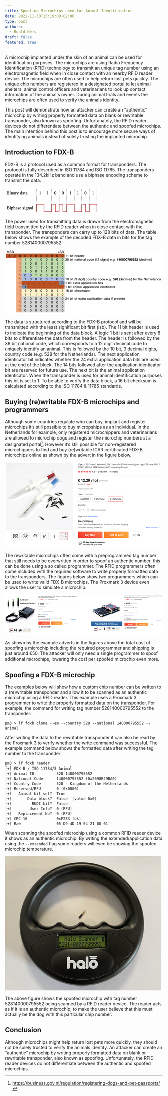 ```yaml
---
title: Spoofing Microchips used for Animal Identification
date: 2022-11-30T15:19:00+02:00
type: post
authors:
  - Roald Nefs
draft: false
featured: true
---
```

A microchip implanted under the skin of an animal can be used for identification purposes. The microchips are using Radio Frequency Identification (RFID) technology to transmit an unique tag number using an electromagnetic field when in close contact with an nearby RFID reader device. The microchips are often used to help return lost pets quickly. The unique chip numbers are registered in a designated portal to let animal shelters, animal control officers and veterinarians to look up contact information of the animal's owner. During animal trials and events the microchips are often used to verify the animals identity.

This post will demonstrate how an attacker can create an “authentic” microchip by writing properly formatted data on blank or rewritable transponder, also known as spoofing. Unfortunately, the RFID reader devices do not differentiate between the authentic and spoofed microchips. The main intention behind this post is to encourage more secure ways of identifying animals instead of solely trusting the implanted microchip.

## Introduction to FDX-B
FDX-B is a protocol used as a common format for transponders. The protocol is fully described in ISO 11784 and ISO 11785. The transponders operate in the 134.2kHz band and use a biphase encoding scheme to transmit the data.

![Example of a biphase encoded signal](/images/posts/2022/11/30/microchip-3.png)

The power used for transmitting data is drawn from the electromagnetic field transmitted by the RFID reader when in close contact with the transponder. The transponders can carry up to 128 bits of data. The table below shows the example of the decoded FDX-B data in bits for the tag number 528140000795552.

![Decoded FDX-B data in bits for tag number 528140000795552](/images/posts/2022/11/30/microchip-1.png)

The data is structured according to the FDX-B protocol and will be transmitted with the least significant bit first (lsb). The 11 bit header is used to indicate the beginning of the data block. A logic 1 bit is sent after every 8 bits to differentiate the data from the header. The header is followed by the 38 bit national code, which corresponds to a 12 digit decimal code to uniquely identify an animal. This is followed by the 10 bit, 3 decimal digits, country code (e.g. 528 for the Netherlands). The next application identicator bit indicates whether the 24 extra application data bits are used at the end of the block. The 14 bits followed after the application identicator bit are reserved for future use. The next bit is the animal application identicator. When the transponder is used for animal identification purposes this bit is set to 1. To be able to verify the data block, a 16 bit checksum is calculated according to the ISO 11784 & 11785 standards.

## Buying (re)writable FDX-B microchips and programmers
Although some countries regulate who can buy, implant and register microchips it’s still possible to buy micropships as an individual. In the Netherlands for example, only registered microchippers and veterinarians are allowed to microchip dogs and register the microchip numbers at a designated portal[^1]. However it’s still possible for non-registered microchippers to find and buy (re)writable ICAR certificated FDX-B microchips online as shown by the advert in the figure below.

![Online advert of rewritable FDX-B transponders](/images/posts/2022/11/30/microchip-4.png)

The rewritable microchips often come with a preprogrammed tag number that still needs to be overwritten in order to spoof an authentic number, this can be done using a so called programmer. The RFID programmers often come included with the required software to write properly formatted data to the transponders. The figures below show two programmers which can be used to write valid FDX-B microchips. The Proxmark 3 device even allows the user to simulate a microchip.

![Online adverts of programmers which can be used for FDX-B transponders](/images/posts/2022/11/30/microchip-5.png)

As shown by the example adverts in the figures above the total cost of spoofing a microchip including the required programmer and shipping is just around €50. The attacker will only need a single programmer to spoof additional microchips, lowering the cost per spoofed microchip even more.

##  Spoofing a FDX-B microchip
The examples below will show how a custom chip number can be written to a (re)writable transponder and allow it to be scanned as an authentic microchip using a RFID reader. This example uses a Proxmark 3 programmer to write the properly formatted data on the transponder. For example, the command for writing tag number 528140000795552 to the transponder:

```
pm3 > lf fdxb clone --em --country 528 --national 140000795552 --animal
```

After writing the data to the rewritable transponder it can also be read by the Proxmark 3 to verify whether the write command was successful. The example command below shows the formatted data after writing the tag number to the transponder:

```
pm3 > lf fdxb reader
[+] FDX-B / ISO 11784/5 Animal
[+] Animal ID          528-140000795552
[+] National Code      140000795552 (0x2098B29BA0)
[+] Country Code       528 - Kingdom of the Netherlands
[+] Reserved/RFU       0 (0x0000)
[+]   Animal bit set?  True
[+]       Data block?  False  [value 0x0]
[+]         RUDI bit?  False
[+]        User Info?  0 (RFU)
[+]   Replacement No?  0 (RFU)
[+] CRC-16             0xF283 (ok)
[+] Raw                05 D9 4D 19 04 21 00 01
```

When scanning the spoofed microchip using a common RFID reader device it shows as an authentic microchip. By writing the extended/application data using the `--extended` flag some readers will even be showing the spoofed microchip temperature.

![Spoofed microchip being scanned by a RFID reader device](/images/posts/2022/11/30/microchip-2.jpeg)

The above figure shows the spoofed microchip with tag number 528140000795552 being scanned by a RFID reader device. The reader acts as if it is an authentic microchip, to make the user believe that this must actually be the dog with this particular chip number.

## Conclusion
Although microchips might help return lost pets more quickly, they should not be solely trusted to verify the animals identity. An attacker can create an “authentic” microchip by writing properly formatted data on blank or rewritable transponder, also known as spoofing. Unfortunately, the RFID reader devices do not differentiate between the authentic and spoofed microchips.

[^1]: https://business.gov.nl/regulation/registering-dogs-and-pet-passports/